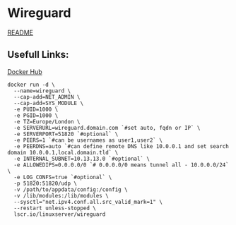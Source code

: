 # Wireguard

[README](https://raw.githubusercontent.com/Tontonjo/docker/main/README.md)

## Usefull Links: 
[Docker Hub](https://github.com/linuxserver/docker-wireguard)  

```ssh
docker run -d \
  --name=wireguard \
  --cap-add=NET_ADMIN \
  --cap-add=SYS_MODULE \
  -e PUID=1000 \
  -e PGID=1000 \
  -e TZ=Europe/London \
  -e SERVERURL=wireguard.domain.com `#set auto, fqdn or IP` \
  -e SERVERPORT=51820 `#optional` \
  -e PEERS=1 `#can be usernames as user1,user2` \ 
  -e PEERDNS=auto `#can define remote DNS like 10.0.0.1 and set search domain 10.0.0.1,local.domain.tld` \
  -e INTERNAL_SUBNET=10.13.13.0 `#optional` \
  -e ALLOWEDIPS=0.0.0.0/0 `# 0.0.0.0/0 means tunnel all - 10.0.0.0/24` \
  -e LOG_CONFS=true `#optional` \
  -p 51820:51820/udp \
  -v /path/to/appdata/config:/config \
  -v /lib/modules:/lib/modules \
  --sysctl="net.ipv4.conf.all.src_valid_mark=1" \
  --restart unless-stopped \
  lscr.io/linuxserver/wireguard
```
